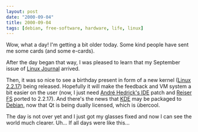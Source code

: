 ```yaml
---
layout: post
date: "2000-09-04"
title: 2000-09-04
tags: [debian, free-software, hardware, life, linux]
---
```

Wow, what a day! I'm getting a bit older today. Some kind people
have sent me some cards (and some e-cards).

After the day began that way, I was pleased to learn that my
September issue of [Linux Journal](http://www.linuxjournal.com)
arrived.

Then, it was so nice to see a birthday present in form of a new
kernel ([Linux 2.2.17](http://www.linux.com)) being released.
Hopefully it will make the feedback and VM system a bit easier on
the user (now, I just need
[André Hedrick's IDE](http://www.linux-ide.org) patch and
[Reiser FS](http://devlinux.net/namesys/) ported to 2.2.17). And
there's the news that [KDE](http://www.kde.org) may be packaged to
[Debian](http://www.debian.org), now that Qt is being dually
licensed, which is übercool.

The day is not over yet and I just got my glasses fixed and now I
can see the world much clearer. Uh... If all days were like
this...

